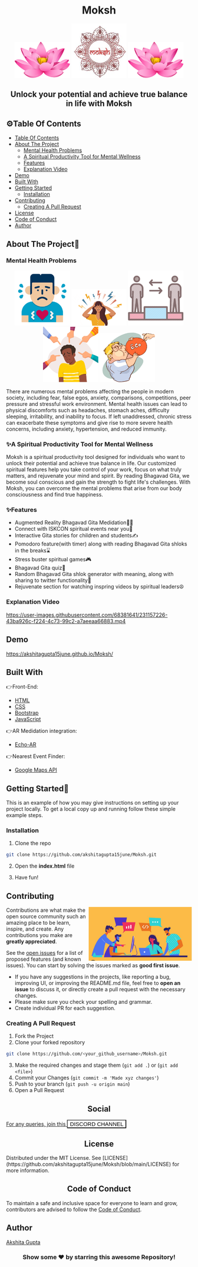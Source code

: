 <div align="center">
  <h1>Moksh</h1>

<p align="center">
 <img src="https://github.com/akshitagupta15june/Moksh/blob/main/Images/rejuvenate.png" width="150"/>
 <img src="https://github.com/akshitagupta15june/Moksh/blob/main/Images/moksh.jpeg" width="150"/> 
  <img src="https://github.com/akshitagupta15june/Moksh/blob/main/Images/rejuvenate.png" width="150"/>
</p>

  <h2> Unlock your potential and achieve true balance in life with Moksh</h2>
</div>


## ⚙️Table Of Contents

- [Table Of Contents](#table-of-contents)
- [About The Project](#about-the-project)
  - [Mental Health Problems](#mental-health-problems)
  - [A Spiritual Productivity Tool for Mental Wellness](#a-spiritual-productivity-tool-for-mental-wellness)
  - [Features](#features)
  - [Explanation Video](#explanation-video)
- [Demo](#demo)
- [Built With](#built-with)
- [Getting Started](#getting-started)
  - [Installation](#installation)
- [Contributing](#contributing)
  - [Creating A Pull Request](#creating-a-pull-request)
- [License](#license)
- [Code of Conduct](#code-of-conduct)
- [Author](#author)

## About The Project💫


### Mental Health Problems
<p align="center">
 <img src="https://github.com/akshitagupta15june/Moksh/blob/main/Images/anxiety.png" width="150"/>
 <img src="https://github.com/akshitagupta15june/Moksh/blob/main/Images/ANGRY.png" width="150"/> 
  <img src="https://github.com/akshitagupta15june/Moksh/blob/main/Images/compare.png" width="150"/>
  <img src="https://github.com/akshitagupta15june/Moksh/blob/main/Images/fear.png" width="150"/>
  <img src="https://github.com/akshitagupta15june/Moksh/blob/main/Images/ego.png" width="150"/>
</p>

There are numerous mental problems affecting the people in modern society, including fear, false egos, anxiety, comparisons, competitions, peer pressure and stressful work environment. Mental health issues can lead to physical discomforts such as headaches, stomach aches, difficulty sleeping, irritability, and inability to focus. If left unaddressed, chronic stress can exacerbate these symptoms and give rise to more severe health concerns, including anxiety, hypertension, and reduced immunity.


### ✨A Spiritual Productivity Tool for Mental Wellness
Moksh is a spiritual productivity tool designed for individuals who want to unlock their potential and achieve true balance in life. Our customized spiritual features help you take control of your work, focus on what truly matters, and rejuvenate your mind and spirit. By reading Bhagavad Gita, we become soul conscious and gain the strength to fight life's challenges. With Moksh, you can overcome the mental problems that arise from our body consciousness and find true happiness.

### ✨Features
* Augmented Reality Bhagavad Gita Medidation🧘‍♂️
* Connect with ISKCON spiritual events near you🔗
* Interactive Gita stories for children and students✍️
* Pomodoro feature(with timer) along with reading Bhagavad Gita shloks in the breaks⌛
* Stress buster spiritual games🎮
* Bhagavad Gita quiz🤔
* Random Bhagavad Gita shlok generator with meaning, along with sharing to twitter functionality🌟
* Rejuvenate section for watching inspring videos by spiritual leaders☮️


### Explanation Video

https://user-images.githubusercontent.com/68381641/231157226-43ba926c-f224-4c73-99c2-a7aeeaa66883.mp4

## Demo
https://akshitagupta15june.github.io/Moksh/


## Built With

👉Front-End:
* [HTML](https://html.com)
* [CSS](https://www.css3.com)
* [Bootstrap](https://getbootstrap.com)
* [JavaScript](https://www.javascript.com/)

👉AR Medidation integration:
* [Echo-AR](https://www.echo3d.com)

👉Nearest Event Finder:
* [Google Maps API](https://developers.google.com/maps)

## Getting Started💨

This is an example of how you may give instructions on setting up your project locally.
To get a local copy up and running follow these simple example steps.

### Installation

1. Clone the repo

```sh
git clone https://github.com/akshitagupta15june/Moksh.git
```

2. Open the **index.html** file

3. Have fun!

## Contributing
<div>
<img src="https://github.com/ShanmukhiKairuppala/Moksh/blob/new_branch/Images/contributing.jpg " width="280"align="right"/>

</div>

Contributions are what make the open source community such an amazing place to be learn, inspire, and create. Any contributions you make are **greatly appreciated**.

See the [open issues](https://github.com/akshitagupta15june/Moksh/issues) for a list of proposed features (and known issues). You can start by solving the issues marked as **good first issue**.

* If you have any suggestions in the projects, like reporting a bug, improving UI, or improving the README.md file, feel free to **open an issue** to discuss it, or directly create a pull request with the necessary changes.
* Please make sure you check your spelling and grammar.
* Create individual PR for each suggestion.


### Creating A Pull Request

1. Fork the Project
2. Clone your forked repository
```sh
git clone https://github.com/<your_github_username>/Moksh.git
```
3. Make the required changes and stage them (`git add .`) or (`git add <file>`)
4. Commit your Changes (`git commit -m 'Made xyz changes'`)
4. Push to your branch (`git push -u origin main`)
5. Open a Pull Request


<h2 align="center"> Social</h2>
<a href='https://discord.gg/Jmc97prqjb'>For any queries, join this
   <button class="mybtn">
      DISCORD CHANNEL
   </button>
</a> 
<h2 align="center"> License</h2>
<style>
  .mybtn {
   background-color: white;
   text-align: center;
   display: inline-block;
   font-size: 15px;
   cursor: pointer;
} 
</style>
Distributed under the MIT License. See [LICENSE](https://github.com/akshitagupta15june/Moksh/blob/main/LICENSE) for more information.

<h2 align="center">Code of Conduct</h2>

To maintain a safe and inclusive space for everyone to learn and grow, contributors are advised to follow the [Code of Conduct](./CODE_OF_CONDUCT.md). 
<!--
## Code of Conduct

Please ensure you follow the [Code of Conduct](https://github.com/akshitagupta15june/Moksh/blob/main/CODE_OF_CONDUCT.md)  -->

## Author

[Akshita Gupta](https://github.com/akshitagupta15june) 


<div align="center">

### Show some ❤️ by starring this awesome Repository!

</div>
